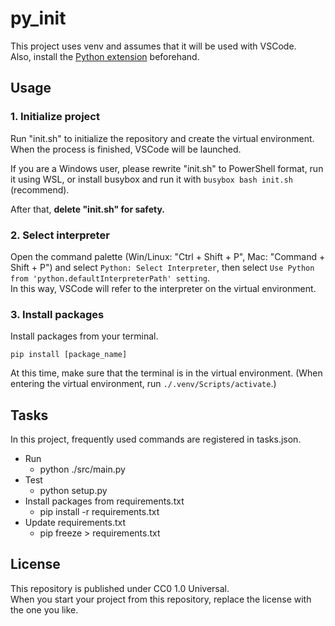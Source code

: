 # py_init

This project uses venv and assumes that it will be used with VSCode.  
Also, install the [Python extension](https://marketplace.visualstudio.com/items?itemName=ms-python.python) beforehand.

## Usage

### 1. Initialize project

Run "init.sh" to initialize the repository and create the virtual environment.  
When the process is finished, VSCode will be launched.

If you are a Windows user, please rewrite "init.sh" to PowerShell format, run it using WSL, or install busybox and run it with `busybox bash init.sh` (recommend).

After that, **delete "init.sh" for safety.**

### 2. Select interpreter

Open the command palette (Win/Linux: "Ctrl + Shift + P", Mac: "Command + Shift + P") and select `Python: Select Interpreter`, then select `Use Python from 'python.defaultInterpreterPath' setting`.  
In this way, VSCode will refer to the interpreter on the virtual environment.

### 3. Install packages

Install packages from your terminal.

`pip install [package_name]`

At this time, make sure that the terminal is in the virtual environment. (When entering the virtual environment, run `./.venv/Scripts/activate`.)

## Tasks

In this project, frequently used commands are registered in tasks.json.

- Run
  - python ./src/main.py
- Test
  - python setup.py
- Install packages from requirements.txt
  - pip install -r requirements.txt
- Update requirements.txt
  - pip freeze > requirements.txt

## License

This repository is published under CC0 1.0 Universal.  
When you start your project from this repository, replace the license with the one you like.
